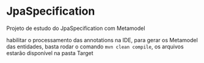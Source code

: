 # JpaSpecification
Projeto de estudo do JpaSpecification com Metamodel

habilitar o processamento das annotations na IDE, para gerar os Metamodel das entidades, basta rodar o comando ```mvn clean compile```, os arquivos estarão disponível na pasta Target
